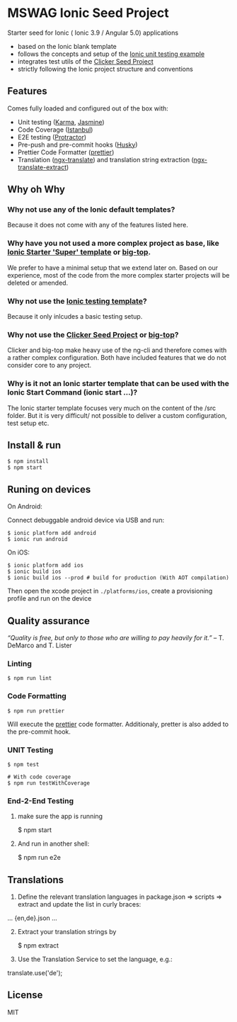 # MSWAG Ionic Seed Project

Starter seed for Ionic ( Ionic 3.9 / Angular 5.0) applications

* based on the Ionic blank template
* follows the concepts and setup of the [Ionic unit testing example](https://github.com/driftyco/ionic-unit-testing-example)
* integrates test utils of the [Clicker Seed Project](https://github.com/lathonez/clicker)
* strictly following the Ionic project structure and conventions


## Features

Comes fully loaded and configured out of the box with:

* Unit testing ([Karma](https://karma-runner.github.io/), [Jasmine](https://jasmine.github.io/))
* Code Coverage ([Istanbul](https://istanbul.js.org/))
* E2E testing ([Protractor](http://www.protractortest.org))
* Pre-push and pre-commit hooks ([Husky](https://github.com/typicode/husky/))
* Prettier Code Formatter ([prettier](https://github.com/prettier/prettier))
* Translation ([ngx-translate](https://github.com/ngx-translate)) and translation string extraction ([ngx-translate-extract](https://github.com/biesbjerg/ngx-translate-extract))


## Why oh Why


### Why not use any of the Ionic default templates?

Because it does not come with any of the features listed here.


### Why have you not used a more complex project as base, like [Ionic Starter 'Super' template](https://github.com/ionic-team/ionic-starter-super) or [big-top](https://github.com/Robinyo/big-top).

We prefer to have a minimal setup that we extend later on. Based on our experience, most of the code from the more complex starter projects will be deleted or amended.


### Why not use the [Ionic testing template](https://github.com/driftyco/ionic-unit-testing-example)?

Because it only inlcudes a basic testing setup.


### Why not use the [Clicker Seed Project](https://github.com/lathonez/clicker) or [big-top](https://github.com/Robinyo/big-top)?

Clicker and big-top make heavy use of the ng-cli and therefore comes with a rather complex configuration. Both have included features that we do not consider core to any project.


### Why is it not an Ionic starter template that can be used with the Ionic Start Command (ionic start ...)?
The Ionic starter template focuses very much on the content of the /src folder. But it is very difficult/ not possible to deliver a custom configuration, test setup etc.

## Install & run

	$ npm install
	$ npm start


## Runing on devices

On Android:

Connect debuggable android device via USB and run:

	$ ionic platform add android
	$ ionic run android

On iOS:

	$ ionic platform add ios
	$ ionic build ios
	$ ionic build ios --prod # build for production (With AOT compilation)

Then open the xcode project in `./platforms/ios`, create a provisioning profile
and run on the device


## Quality assurance

_“Quality is free, but only to those who are willing to pay heavily for it.”_ – T. DeMarco and T. Lister


### Linting

	$ npm run lint


### Code Formatting

	$ npm run prettier

Will execute the [prettier](https://github.com/prettier/prettier) code formatter. Additionaly, pretter is also added to the pre-commit hook.


### UNIT Testing

	$ npm test

	# With code coverage
	$ npm run testWithCoverage


### End-2-End Testing

1. make sure the app is running

	$ npm start

2. And run in another shell:

	$ npm run e2e

## Translations

1. Define the relevant translation languages in package.json => scripts => extract and update the list in curly braces:

  ... {en,de}.json ...

2. Extract your translation strings by

	$ npm extract

3. Use the Translation Service to set the language, e.g.:

  translate.use('de');

## License

MIT
